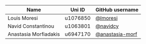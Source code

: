 | Name | Uni ID | GitHub username |
| --- | --- | --- |
| Louis Moresi | u1076850 | [@lmoresi](http://github.com/lmoresi) |
| Navid Constantinou | u1063801 | [@navidcy](http://github.com/navidcy) |
| Anastasia Morfiadakis | u6947170 | [@anastasia-morf](http://github.com/anastasia-morf) | 
